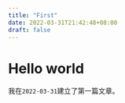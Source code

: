 ```yaml
---
title: "First"
date: 2022-03-31T21:42:48+08:00
draft: false
---
```


# Hello world

我在`2022-03-31`建立了第一篇文章。